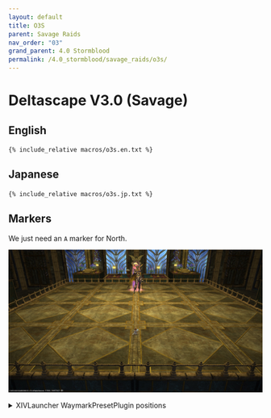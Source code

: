 ```yaml
---
layout: default
title: O3S
parent: Savage Raids
nav_order: "03"
grand_parent: 4.0 Stormblood
permalink: /4.0_stormblood/savage_raids/o3s/
---
```


# Deltascape V3.0 (Savage)

## English
```
{% include_relative macros/o3s.en.txt %}
```

## Japanese
```
{% include_relative macros/o3s.jp.txt %}
```

## Markers

We just need an `A` marker for North.

![](images/markers.jpg)
<details markdown=block>
<summary>XIVLauncher WaymarkPresetPlugin positions</summary>

```json
{
  "Name":"O3S",
  "MapID":258,
  "A":{"X":0.0,"Y":0.0,"Z":-11.25,"ID":0,"Active":true},
  "B":{"X":0.0,"Y":0.0,"Z":0.0,"ID":1,"Active":false},
  "C":{"X":0.0,"Y":0.0,"Z":0.0,"ID":2,"Active":false},
  "D":{"X":0.0,"Y":0.0,"Z":0.0,"ID":3,"Active":false},
  "One":{"X":0.0,"Y":0.0,"Z":0.0,"ID":4,"Active":false},
  "Two":{"X":0.0,"Y":0.0,"Z":0.0,"ID":5,"Active":false},
  "Three":{"X":0.0,"Y":0.0,"Z":0.0,"ID":6,"Active":false},
  "Four":{"X":0.0,"Y":0.0,"Z":0.0,"ID":7,"Active":false}
}
```

</details>

<script data-goatcounter="https://tuufless.goatcounter.com/count"
        async src="//gc.zgo.at/count.js"></script>
